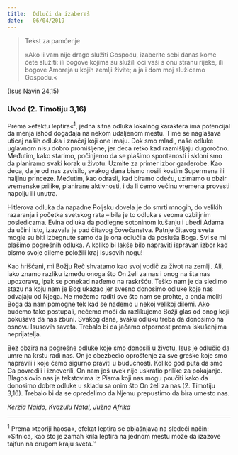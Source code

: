 ```yaml
---
title:  Odluči da izabereš
date:   06/04/2019
---
```


> <p>Tekst za pamćenje</p>
> »Ako li vam nije drago služiti Gospodu, izaberite sebi danas kome ćete služiti: ili bogove kojima su služili oci vaši s onu stranu rijeke, ili bogove Amoreja u kojih zemlji živite; a ja i dom moj služićemo Gospodu.«
(Isus Navin 24,15)

### Uvod (2. Timotiju 3,16)

Prema »efektu leptira«<sup>1</sup>, jedna sitna odluka lokalnog karaktera ima potencijal da menja ishod događaja na nekom udaljenom mestu. Time se naglašava uticaj naših odluka i značaj koji one imaju. Dok smo mladi, naše odluke uglavnom nisu dobro promišljene, jer deca retko kad razmišljaju dugoročno. Međutim, kako starimo, počinjemo da se plašimo spontanosti i skloni smo da planiramo svaki korak u životu. Uzmite za primer izbor garderobe. Kao deca, da je od nas zavisilo, svakog dana bismo nosili kostim Supermena ili haljinu princeze. Međutim, kao odrasli, kad biramo odeću, uzimamo u obzir vremenske prilike, planirane aktivnosti, i da li ćemo većinu vremena provesti napolju ili unutra.

Hitlerova odluka da napadne Poljsku dovela je do smrti mnogih, do velikih razaranja i početka svetskog rata – bila je to odluka s veoma ozbiljnim posledicama. Evina odluka da podlegne sotoninom kušanju i ubedi Adama da učini isto, izazvala je pad čitavog čovečanstva. Patnje čitavog sveta mogle su biti izbegnute samo da je ona odlučila da posluša Boga. Svi se mi plašimo pogrešnih odluka. A koliko bi lakše bilo napraviti ispravan izbor kad bismo svoje dileme položili kraj Isusovih nogu!

Kao hrišćani, mi Božju Reč shvatamo kao svoj vodič za život na zemlji. Ali, iako znamo razliku između onoga što On želi za nas i onog na šta nas upozorava, ipak se ponekad nađemo na raskršću. Teško nam je da sledimo stazu na koju nam je Bog ukazao jer svesno donosimo odluke koje nas odvajaju od Njega. Ne možemo raditi sve što nam se prohte, a onda moliti Boga da nam pomogne tek kad se nađemo u nekoj velikoj dilemi. Ako budemo tako postupali, nećemo moći da razlikujemo Božji glas od onog koji pokušava da nas zbuni. Svakog dana, svaku odluku treba da donosimo na osnovu Isusovih saveta. Trebalo bi da jačamo otpornost prema iskušenjima neprijatelja.

Bez obzira na pogrešne odluke koje smo donosili u životu, Isus je odlučio da umre na krstu radi nas. On je obezbedio oproštenje za sve greške koje smo napravili i koje ćemo sigurno praviti u budućnosti. Koliko god puta da smo Ga povredili i izneverili, On nam još uvek nije uskratio prilike za pokajanje. Blagoslovio nas je tekstovima iz Pisma koji nas mogu poučiti kako da donosimo dobre odluke u skladu sa onim što On želi za nas (2. Timotiju 3,16). Trebalo bi da se opredelimo da Njemu prepustimo da bira umesto nas.

*Kerzia Naido, Kvazulu Natal, Južna Afrika*

______________

<sup>1</sup>	Prema »teoriji haosa«, efekat leptira se objašnjava na sledeći način: »Sitnica, kao što je zamah krila leptira na jednom mestu može da izazove tajfun na drugom kraju sveta.’’
